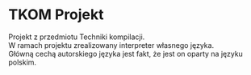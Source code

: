 # TKOM Projekt
Projekt z przedmiotu Techniki kompilacji.<br>
W ramach projektu zrealizowany interpreter własnego języka.<br>
Główną cechą autorskiego języka jest fakt, że jest on oparty na języku polskim.
